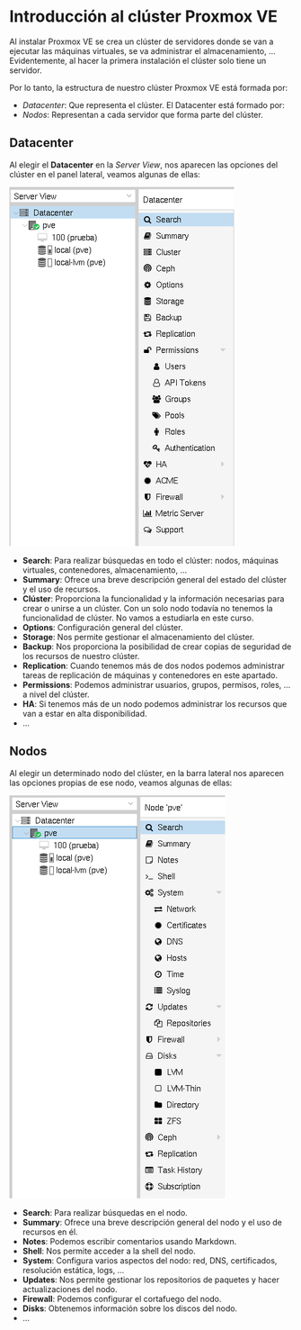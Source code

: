 # Introducción al clúster Proxmox VE

Al instalar Proxmox VE se crea un clúster de servidores donde se van a
ejecutar las máquinas virtuales, se va administrar el
almacenamiento, ... Evidentemente, al hacer la primera instalación el
clúster solo tiene un servidor.

Por lo tanto, la estructura de nuestro clúster Proxmox VE está formada
por:

* *Datacenter*: Que representa el clúster. El Datacenter está formado
  por:
* *Nodos*: Representan a cada servidor que forma parte del clúster.

## Datacenter

Al elegir el **Datacenter** en la *Server View*, nos aparecen las
opciones del clúster en el panel lateral, veamos algunas de ellas:

![datacenter](img/datacenter.png)

* **Search**: Para realizar búsquedas en todo el clúster: nodos,
  máquinas virtuales, contenedores, almacenamiento, ...
* **Summary**: Ofrece una breve descripción general del estado del
  clúster y el uso de recursos.
* **Clúster**: Proporciona la funcionalidad y la información
  necesarias para crear o unirse a un clúster. Con un solo nodo
  todavía no tenemos la funcionalidad de clúster. No vamos a estudiarla en este curso.
* **Options**: Configuración general del clúster.
* **Storage**: Nos permite gestionar el almacenamiento del clúster.
* **Backup**: Nos proporciona la posibilidad de crear copias de
  seguridad de los recursos de nuestro clúster.
* **Replication**: Cuando tenemos más de dos nodos podemos administrar
  tareas de replicación de máquinas y contenedores en este apartado.
* **Permissions**: Podemos administrar usuarios, grupos, permisos,
  roles, ... a nivel del clúster.
* **HA**: Si tenemos más de un nodo podemos administrar los recursos
  que van a estar en alta disponibilidad.
* ...

## Nodos

Al elegir un determinado nodo del clúster, en la barra lateral nos
aparecen las opciones propias de ese nodo, veamos algunas de ellas:

![node](img/node.png)

* **Search**: Para realizar búsquedas en el nodo.
* **Summary**: Ofrece una breve descripción general del nodo y el uso de recursos en él.
* **Notes**: Podemos escribir comentarios usando Markdown.
* **Shell**: Nos permite acceder a la shell del nodo.
* **System**: Configura varios aspectos del nodo: red, DNS, certificados, resolución estática, logs, ...
* **Updates**: Nos permite gestionar los repositorios de paquetes y hacer actualizaciones del nodo.
* **Firewall**: Podemos configurar el cortafuego del nodo.
* **Disks**: Obtenemos información sobre los discos del nodo.
* ...
